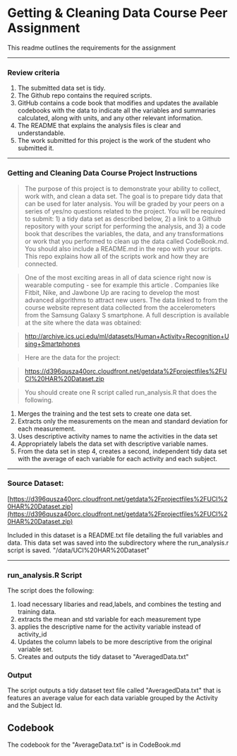 # Getting & Cleaning Data Course Peer Assignment

This readme outlines the requirements for the assignment

***

### Review criteria

> 
1. The submitted data set is tidy. 
2. The Github repo contains the required scripts.
3. GitHub contains a code book that modifies and updates the available codebooks with the data to indicate all the variables and summaries calculated, along with units, and any other relevant information.
4. The README that explains the analysis files is clear and understandable.
5. The work submitted for this project is the work of the student who submitted it.

***
### Getting and Cleaning Data Course Project Instructions

>The purpose of this project is to demonstrate your ability to collect, work with, and clean a data set. The goal is to prepare tidy data that can be used for later analysis. You will be graded by your peers on a series of yes/no questions related to the project. You will be required to submit: 1) a tidy data set as described below, 2) a link to a Github repository with your script for performing the analysis, and 3) a code book that describes the variables, the data, and any transformations or work that you performed to clean up the data called CodeBook.md. You should also include a README.md in the repo with your scripts. This repo explains how all of the scripts work and how they are connected.

> One of the most exciting areas in all of data science right now is wearable computing - see for example this article . Companies like Fitbit, Nike, and Jawbone Up are racing to develop the most advanced algorithms to attract new users. The data linked to from the course website represent data collected from the accelerometers from the Samsung Galaxy S smartphone. A full description is available at the site where the data was obtained:

> http://archive.ics.uci.edu/ml/datasets/Human+Activity+Recognition+Using+Smartphones 

> Here are the data for the project:

> https://d396qusza40orc.cloudfront.net/getdata%2Fprojectfiles%2FUCI%20HAR%20Dataset.zip  

> You should create one R script called run_analysis.R that does the following. 
1. Merges the training and the test sets to create one data set.
2. Extracts only the measurements on the mean and standard deviation for each measurement. 
3. Uses descriptive activity names to name the activities in the data set
4. Appropriately labels the data set with descriptive variable names. 
5. From the data set in step 4, creates a second, independent tidy data set with the average of each variable for each activity and each subject.

***
### Source Dataset:
[https://d396qusza40orc.cloudfront.net/getdata%2Fprojectfiles%2FUCI%20HAR%20Dataset.zip](https://d396qusza40orc.cloudfront.net/getdata%2Fprojectfiles%2FUCI%20HAR%20Dataset.zip)

Included in this dataset is a README.txt file detailing the full variables and data.
This data set was saved into the subdirectory where the run_analysis.r script is saved.
"/data/UCI%20HAR%20Dataset"

***
### run_analysis.R Script
The script does the following:
1. load necessary libaries and read,labels, and combines the testing and training data.
2. extracts the mean and std variable for each measurement type
3. applies the descriptive name for the activity variable instead of activity_id
4. Updates the column labels to be more descriptive from the original variable set.
5. Creates and outputs the tidy dataset to "AveragedData.txt"

### Output
The script outputs a tidy dataset text file called "AveragedData.txt" that is features an average value for each data variable grouped by the Activity and the Subject Id.

## Codebook
The codebook for the "AverageData.txt" is in CodeBook.md


